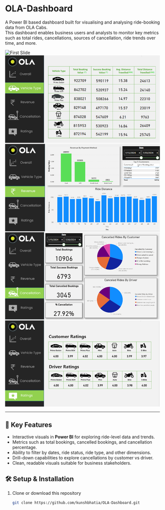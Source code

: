 # OLA-Dashboard
 
A Power BI based dashboard built for visualising and analysing ride-booking data from OLA Cabs.  
This dashboard enables business users and analysts to monitor key metrics such as total rides, cancellations, sources of cancellation, ride trends over time, and more.

![First Slide](Dashboards/Dashboards/main/d1.pn)
![Second Slide](Dashboards/Dashboards/main/d2.png)
![Third Slide](Dashboards/Dashboards/main/d3.png)
![Fourth Slide](Dashboards/Dashboards/main/d4.png)
![Fifth Slide](Dashboards/Dashboards/main/d5.png)

---

## 🚀 Key Features

- Interactive visuals in **Power BI** for exploring ride-level data and trends.  
- Metrics such as total bookings, cancelled bookings, and cancellation percentage.  
- Ability to filter by dates, ride status, ride type, and other dimensions.  
- Drill-down capabilities to explore cancellations by customer vs driver.  
- Clean, readable visuals suitable for business stakeholders.

## 🛠 Setup & Installation

1. Clone or download this repository  
   ```bash
   git clone https://github.com/kunshbhatia/OLA-Dashboard.git
